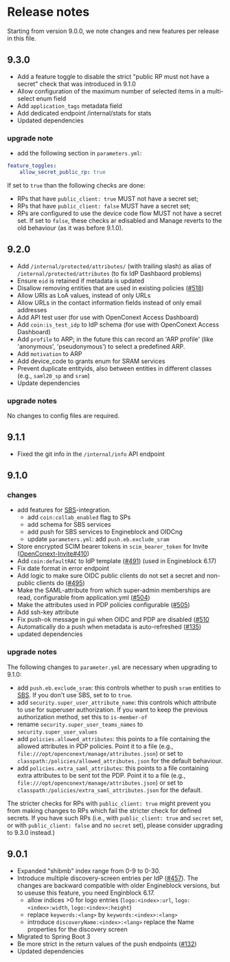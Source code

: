 # Release notes

Starting from version 9.0.0, we note changes and new features per release in this file.

## 9.3.0

- Add a feature toggle to disable the strict "public RP must not have a secret" check that was introduced in 9.1.0
- Allow configuration of the maximum number of selected items in a multi-select enum field
- Add `application_tags` metadata field
- Add dedicated endpoint /internal/stats for stats
- Updated dependencies

### upgrade note

- add the following section in `parameters.yml`:

```yml
feature_toggles:
    allow_secret_public_rp: true
```

If set to `true` than the following checks are done:

- RPs that have `public_client: true` MUST not have a secret set;
- RPs that have `public_client: false` MUST have a secret set;
- RPs are configured to use the device code flow MUST not have a secret set.
  If set to `false`, these checks ar edisabled and Manage reverts to the old behaviour (as it was before 9.1.0).

## 9.2.0

- Add `/internal/protected/attributes/` (with trailing slash) as alias of `/internal/protected/attributes` (to fix IdP Dashbaord
  problems)
- Ensure `eid` is retained if metadata is updated
- Disallow removing entities that are used in existing
  policies ([#518](https://github.com/OpenConext/OpenConext-manage/issues/518))
- Allow URIs as LoA values, instead of only URLs
- Allow URLs in the contact information fields instead of only email addresses
- Add API test user  (for use with OpenConext Access Dashboard)
- Add `coin:is_test_idp` to IdP schema (for use with OpenConext Access Dashboard)
- Add `profile` to ARP; in the future this can record an 'ARP profile' (like 'anonymous', 'pseudonymous') to select a predefined
  ARP.
- Add `motivation` to ARP
- Add device_code to grants enum for SRAM services
- Prevent duplicate entityids, also between entities in different classes (e.g., `saml20_sp` and `sram`)
- Update dependencies

### upgrade notes

No changes to config files are required.

## 9.1.1

- Fixed the git info in the `/internal/info` API endpoint

## 9.1.0

### changes

- add features for [SBS](https://github.com/SURFscz/SBS)-integration.
    - add `coin:collab_enabled` flag to SPs
    - add schema for SBS services
    - add push for SBS services to Engineblock and OIDCng
    - update `parameters.yml`: add `push.eb.exclude_sram`
- Store encrypted SCIM bearer tokens in `scim_bearer_token` for
  Invite ([OpenConext-Invite#410](https://github.com/OpenConext/OpenConext-Invite/issues/410))
- Add `coin:defaultRAC` to IdP template ([#491](https://github.com/OpenConext/OpenConext-manage/pull/491)) (used in Engineblock
  6.17)
- Fix date format in error endpoint
- Add logic to make sure OIDC public clients do not set a secret and non-public clients
  do ([#495](https://github.com/OpenConext/OpenConext-manage/issues/495))
- Make the SAML-attribute from which super-admin memberships are read, configurable from
  application.yml ([#504](https://github.com/OpenConext/OpenConext-manage/issues/504))
- Make the attributes used in PDP policies configurable ([#505](https://github.com/OpenConext/OpenConext-manage/issues/505))
- Add ssh-key attribute
- Fix push-ok message in gui when OIDC and PDP are disabled ([#510](https://github.com/OpenConext/OpenConext-manage/issues/510)
- Automatically do a push when metadata is auto-refreshed ([#135](https://github.com/OpenConext/OpenConext-manage/issues/135))
- updated dependencies

### upgrade notes

The following changes to `parameter.yml` are necessary when upgrading to 9.1.0:

- add `push.eb.exclude_sram`: this controls whether to push `sram` entities to [SBS](https://github.com/SURFscz/SBS). If you
  don't use SBS, set to to `true`.
- add `security.super_user_attribute_name`: this controls which attribute to use for superuser authorization. If you want to
  keep the previous authorization method, set this to `is-member-of`
- rename `security.super_user_teams_names` to `security.super_user_values`
- add `policies.allowed_attributes`: this points to a file containing the allowed attributes in PDP policies. Point it to a
  file (e.g., `file:///opt/openconext/manage/attributes.json`) or set to `classpath:/policies/allowed_attributes.json` for the
  default behaviour.
- add `policies.extra_saml_attributes`: this points to a file containing extra attributes to be sent tot the PDP. Point it to a
  file (e.g., `file:///opt/openconext/manage/attributes.json`) or set to `classpath:/policies/extra_saml_attributes.json` for
  the default.

The stricter checks for RPs with `public_client: true` might prevent you from making changes to RPs which fail the stricter
check for defined secrets. If you have such RPs (i.e., with `public_client: true` and `secret` set, or with
`public_client: false` and no `secret` set), please consider upgrading to 9.3.0 instead.)

## 9.0.1

- Expanded "shibmb" index range from 0-9 to 0-30.
- Introduce multiple discovery-screen entries per IdP ([#457](https://github.com/OpenConext/OpenConext-manage/issues/457)).
  The changes are backward compatible with older Engineblock versions, but to useuse this feature, you need Enginblock 6.17.
    - allow indices >0 for logo entries (`logo:<index>:url`, `logo:<index>:width`, `logo:<index<:height`)
    - replace `keywords:<lang>` by `keywords:<index>:<lang>`
    - introduce `discoveryName:<index>:<lang>` replace the Name properties for the discovery screen
- Migrated to Spring Boot 3
- Be more strict in the return values of the push endpoints ([#132](https://github.com/OpenConext/OpenConext-manage/issues/132))
- Updated dependencies

